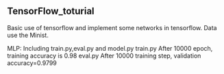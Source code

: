 ## TensorFlow_toturial
Basic use of tensorflow and  implement some networks in tensorflow.
Data use the Minist.

MLP: Including train.py,eval.py and model.py
     train.py    After 10000 epoch, training accuracy is 0.98
     eval.py     After 10000 training step, validation accuracy=0.9799
     
     
     
      
